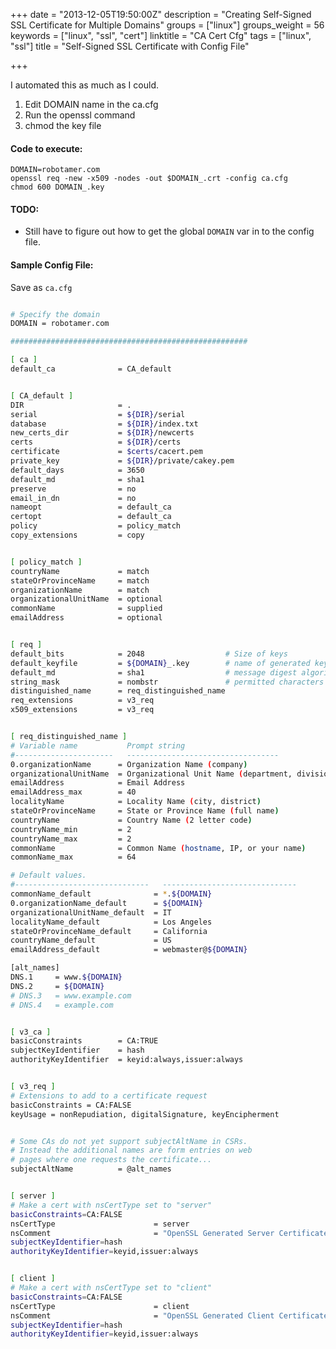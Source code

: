 +++
date = "2013-12-05T19:50:00Z"
description = "Creating Self-Signed SSL Certificate for Multiple Domains"
groups = ["linux"]
groups_weight = 56
keywords = ["linux", "ssl", "cert"]
linktitle = "CA Cert Cfg"
tags = ["linux", "ssl"]
title = "Self-Signed SSL Certificate with Config File"

+++

I automated this as much as I could.  

 1. Edit DOMAIN name in the ca.cfg
 2. Run the openssl command
 3. chmod the key file

#### Code to execute:  

	DOMAIN=robotamer.com  
	openssl req -new -x509 -nodes -out $DOMAIN_.crt -config ca.cfg
	chmod 600 DOMAIN_.key


#### TODO:

 * Still have to figure out how to get the global `DOMAIN` var in to the config file.  



#### Sample Config File:  

Save as `ca.cfg`

```bash

# Specify the domain
DOMAIN = robotamer.com

#####################################################

[ ca ]
default_ca              = CA_default


[ CA_default ]
DIR                     = .
serial                  = ${DIR}/serial
database                = ${DIR}/index.txt
new_certs_dir           = ${DIR}/newcerts
certs                   = ${DIR}/certs
certificate             = $certs/cacert.pem
private_key             = ${DIR}/private/cakey.pem
default_days            = 3650
default_md              = sha1
preserve                = no
email_in_dn             = no
nameopt                 = default_ca
certopt                 = default_ca
policy                  = policy_match
copy_extensions         = copy


[ policy_match ]
countryName             = match
stateOrProvinceName     = match
organizationName        = match
organizationalUnitName  = optional
commonName              = supplied
emailAddress            = optional


[ req ]
default_bits            = 2048                  # Size of keys
default_keyfile         = ${DOMAIN}_.key        # name of generated keys
default_md              = sha1                  # message digest algorithm
string_mask             = nombstr               # permitted characters
distinguished_name      = req_distinguished_name
req_extensions          = v3_req
x509_extensions         = v3_req


[ req_distinguished_name ]
# Variable name           Prompt string
#----------------------   ----------------------------------
0.organizationName      = Organization Name (company)
organizationalUnitName  = Organizational Unit Name (department, division)
emailAddress            = Email Address
emailAddress_max        = 40
localityName            = Locality Name (city, district)
stateOrProvinceName     = State or Province Name (full name)
countryName             = Country Name (2 letter code)
countryName_min         = 2
countryName_max         = 2
commonName              = Common Name (hostname, IP, or your name)
commonName_max          = 64

# Default values.
#------------------------------   ------------------------------
commonName_default              = *.${DOMAIN}
0.organizationName_default      = ${DOMAIN}
organizationalUnitName_default  = IT
localityName_default            = Los Angeles
stateOrProvinceName_default     = California
countryName_default             = US
emailAddress_default            = webmaster@${DOMAIN}

[alt_names]
DNS.1     = www.${DOMAIN}
DNS.2     = ${DOMAIN}
# DNS.3   = www.example.com
# DNS.4   = example.com


[ v3_ca ]
basicConstraints        = CA:TRUE
subjectKeyIdentifier    = hash
authorityKeyIdentifier  = keyid:always,issuer:always


[ v3_req ]
# Extensions to add to a certificate request
basicConstraints = CA:FALSE
keyUsage = nonRepudiation, digitalSignature, keyEncipherment


# Some CAs do not yet support subjectAltName in CSRs.
# Instead the additional names are form entries on web
# pages where one requests the certificate...
subjectAltName          = @alt_names


[ server ]
# Make a cert with nsCertType set to "server"
basicConstraints=CA:FALSE
nsCertType                      = server
nsComment                       = "OpenSSL Generated Server Certificate"
subjectKeyIdentifier=hash
authorityKeyIdentifier=keyid,issuer:always


[ client ]
# Make a cert with nsCertType set to "client"
basicConstraints=CA:FALSE
nsCertType                      = client
nsComment                       = "OpenSSL Generated Client Certificate"
subjectKeyIdentifier=hash
authorityKeyIdentifier=keyid,issuer:always


```